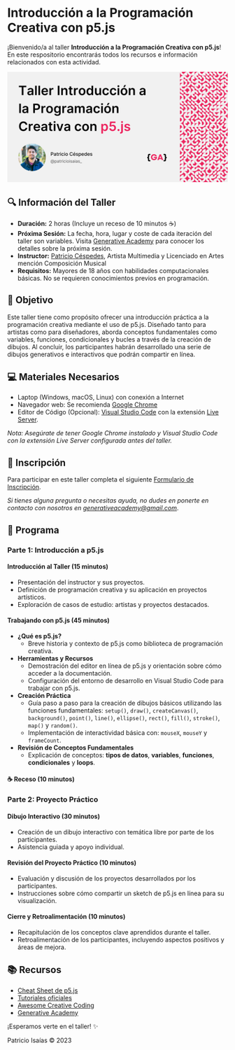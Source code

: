 # Introducción a la Programación Creativa con p5.js

¡Bienvenido/a al taller **Introducción a la Programación Creativa con p5.js**! En este respositorio encontrarás todos los recursos e información relacionados con esta actividad.

<img src="recursos/portada.png" alt="p5.js Logo" title="p5.js" width="700"/>

## 🔍 Información del Taller

- **Duración:** 2 horas (Incluye un receso de 10 minutos ☕)
- **Próxima Sesión:** La fecha, hora, lugar y coste de cada iteración del taller son variables. Visita [Generative Academy](https://www.instagram.com/generative.academy/) para conocer los detalles sobre la próxima sesión.
- **Instructor:** [Patricio Céspedes](https://patricio-isaias.super.site/), Artista Multimedia y Licenciado en Artes mención Composición Musical
- **Requisitos:** Mayores de 18 años con habilidades computacionales básicas. No se requieren conocimientos previos en programación.

## 🎯 Objetivo

Este taller tiene como propósito ofrecer una introducción práctica a la programación creativa mediante el uso de p5.js. Diseñado tanto para artistas como para diseñadores, aborda conceptos fundamentales como variables, funciones, condicionales y bucles a través de la creación de dibujos. Al concluir, los participantes habrán desarrollado una serie de dibujos generativos e interactivos que podrán compartir en línea.

## 💻 Materiales Necesarios

- Laptop (Windows, macOS, Linux) con conexión a Internet
- Navegador web: Se recomienda [Google Chrome](https://www.google.com/intl/es_es/chrome/)
- Editor de Código (Opcional): [Visual Studio Code](https://code.visualstudio.com/) con la extensión [Live Server](https://marketplace.visualstudio.com/items?itemName=ritwickdey.LiveServer).

_Nota: Asegúrate de tener Google Chrome instalado y Visual Studio Code con la extensión Live Server configurada antes del taller._

## 📝 Inscripción

Para participar en este taller completa el siguiente [Formulario de Inscripción](https://forms.gle/LMtccjU5aBwqx81o9).

_Si tienes alguna pregunta o necesitas ayuda, no dudes en ponerte en contacto con nosotros en [generativeacademy@gmail.com](mailto:generativeacademy@gmail.com)_.

## 📖 Programa

### Parte 1: Introducción a p5.js

#### Introducción al Taller (15 minutos)

- Presentación del instructor y sus proyectos.
- Definición de programación creativa y su aplicación en proyectos artísticos.
- Exploración de casos de estudio: artistas y proyectos destacados.

#### Trabajando con p5.js (45 minutos)

- **¿Qué es p5.js?**
  - Breve historia y contexto de p5.js como biblioteca de programación creativa.
- **Herramientas y Recursos**
  - Demostración del editor en línea de p5.js y orientación sobre cómo acceder a la documentación.
  - Configuración del entorno de desarrollo en Visual Studio Code para trabajar con p5.js.
- **Creación Práctica**
  - Guía paso a paso para la creación de dibujos básicos utilizando las funciones fundamentales: `setup()`, `draw()`, `createCanvas()`, `background()`, `point()`, `line()`, `ellipse()`, `rect()`, `fill()`, `stroke()`, `map()` y `random()`.
  - Implementación de interactividad básica con: `mouseX`, `mouseY` y `frameCount`.
- **Revisión de Conceptos Fundamentales**
  - Explicación de conceptos: **tipos de datos**, **variables**, **funciones**, **condicionales** y **loops**.

#### ☕ Receso (10 minutos)

### Parte 2: Proyecto Práctico

#### Dibujo Interactivo (30 minutos)

- Creación de un dibujo interactivo con temática libre por parte de los participantes.
- Asistencia guiada y apoyo individual.

#### Revisión del Proyecto Práctico (10 minutos)

- Evaluación y discusión de los proyectos desarrollados por los participantes.
- Instrucciones sobre cómo compartir un sketch de p5.js en línea para su visualización.

#### Cierre y Retroalimentación (10 minutos)

- Recapitulación de los conceptos clave aprendidos durante el taller.
- Retroalimentación de los participantes, incluyendo aspectos positivos y áreas de mejora.

## 📚 Recursos

- [Cheat Sheet de p5.js](/recursos/p5js-cheatsheet.png)
- [Tutoriales oficiales](https://p5js.org/es/learn/)
- [Awesome Creative Coding](https://github.com/terkelg/awesome-creative-coding)
- [Generative Academy](https://www.instagram.com/generative.academy/)

¡Esperamos verte en el taller! ✨

Patricio Isaías © 2023
